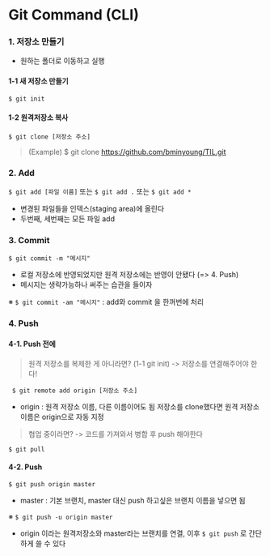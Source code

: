 ﻿# Git Command (CLI)

### 1. 저장소 만들기
- 원하는 폴더로 이동하고 실행
#### 1-1 새 저장소 만들기
`$ git init`

#### 1-2 원격저장소 복사
`$ git clone [저장소 주소]`
>(Example) 
>$ git clone https://github.com/bminyoung/TIL.git

### 2. Add
`$ git add [파일 이름]` 또는 `$ git add .` 또는 `$ git add *`

- 변경된 파일들을 인덱스(staging area)에 올린다
- 두번째, 세번째는 모든 파일 add

### 3. Commit
`$ git commit -m "메시지"`

- 로컬 저장소에 반영되었지만 원격 저장소에는 반영이 안됐다 (=> 4. Push)
- 메시지는 생략가능하나 써주는 습관을 들이자

※ `$ git commit -am "메시지"` : add와 commit 을 한꺼번에 처리

### 4. Push
#### 4-1. Push 전에
> 원격 저장소를 복제한 게 아니라면? (1-1 git init)
> -> 저장소를 연결해주어야 한다!

` $ git remote add origin [저장소 주소]`

- origin : 원격 저장소 이름, 다른 이름이어도 됨
		저장소를 clone했다면 원격 저장소 이름은 origin으로 자동 지정

> 협업 중이라면?
>  -> 코드를 가져와서 병합 후 push 해야한다

`$ git pull`

#### 4-2. Push
`$ git push origin master`

- master : 기본 브랜치, master 대신 push 하고싶은 브랜치 이름을 넣으면 됨

※ `$ git push -u origin master`
- origin 이라는 원격저장소와 master라는 브랜치를 연결, 이후 `$ git push` 로 간단하게 쓸 수 있다
